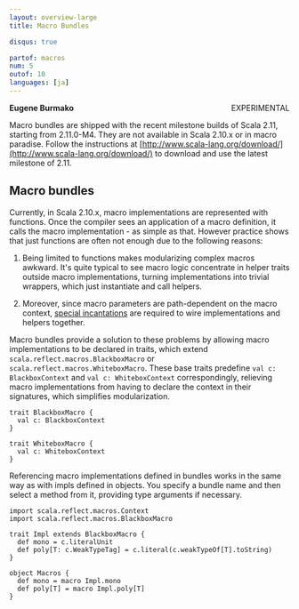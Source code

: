 ```yaml
---
layout: overview-large
title: Macro Bundles

disqus: true

partof: macros
num: 5
outof: 10
languages: [ja]
---
```

<span class="label warning" style="float: right;">EXPERIMENTAL</span>

**Eugene Burmako**

Macro bundles are shipped with the recent milestone builds of Scala 2.11, starting from 2.11.0-M4. They are not available in Scala 2.10.x or in macro paradise. Follow the instructions at [http://www.scala-lang.org/download/](http://www.scala-lang.org/download/) to download and use the latest milestone of 2.11.

## Macro bundles

Currently, in Scala 2.10.x, macro implementations are represented with functions. Once the compiler sees an application of a macro definition,
it calls the macro implementation - as simple as that. However practice shows that just functions are often not enough due to the
following reasons:

1. Being limited to functions makes modularizing complex macros awkward. It's quite typical to see macro logic concentrate in helper
traits outside macro implementations, turning implementations into trivial wrappers, which just instantiate and call helpers.

2. Moreover, since macro parameters are path-dependent on the macro context, [special incantations](/overviews/macros/overview.html#writing_bigger_macros) are required to wire implementations and helpers together.

Macro bundles provide a solution to these problems by allowing macro implementations to be declared in traits, which extend
`scala.reflect.macros.BlackboxMacro` or `scala.reflect.macros.WhiteboxMacro`. These base traits predefine `val c: BlackboxContext`
and `val c: WhiteboxContext` correspondingly, relieving macro implementations from having to declare the context in their signatures,
which simplifies modularization.

    trait BlackboxMacro {
      val c: BlackboxContext
    }

    trait WhiteboxMacro {
      val c: WhiteboxContext
    }

Referencing macro implementations defined in bundles works in the same way as with impls defined in objects. You specify a bundle name
and then select a method from it, providing type arguments if necessary.

    import scala.reflect.macros.Context
    import scala.reflect.macros.BlackboxMacro

    trait Impl extends BlackboxMacro {
      def mono = c.literalUnit
      def poly[T: c.WeakTypeTag] = c.literal(c.weakTypeOf[T].toString)
    }

    object Macros {
      def mono = macro Impl.mono
      def poly[T] = macro Impl.poly[T]
    }
